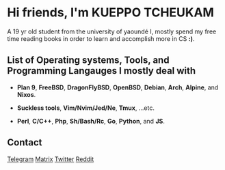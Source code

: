 # Hi friends, I'm KUEPPO TCHEUKAM
A 19 yr old student from the university of yaoundé I, mostly spend my free time reading books in order to learn and accomplish more in CS **:)**.

## List of Operating systems, Tools, and Programming Langauges I mostly deal with

- **Plan 9**, **FreeBSD**, **DragonFlyBSD**, **OpenBSD**, **Debian**, **Arch**, **Alpine**, and **Nixos**.

- **Suckless tools**, **Vim/Nvim/Jed/Ne**, **Tmux**, ...etc.

- **Perl**, **C/C++**, **Php**, **Sh/Bash/Rc**, **Go**, **Python**, and **JS**.
## Contact
 [Telegram](https://t.me/kueppo)   [Matrix](soon)     [Twitter](soon)     [Reddit](soon)
